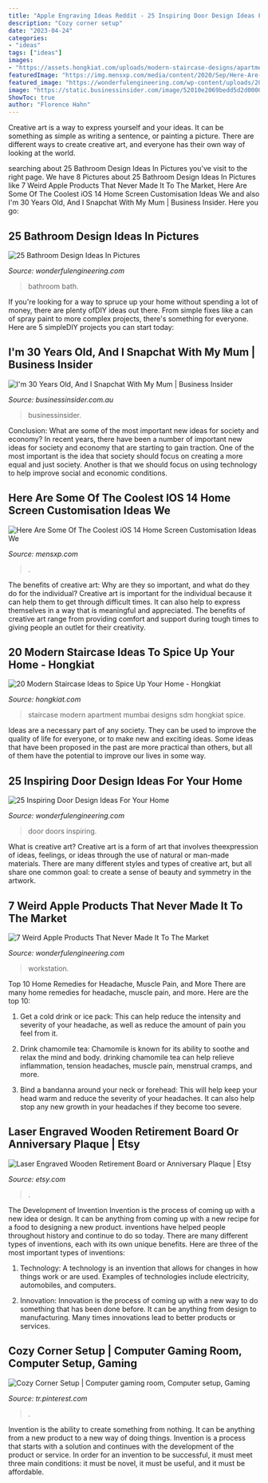 ```yaml
---
title: "Apple Engraving Ideas Reddit - 25 Inspiring Door Design Ideas For Your Home"
description: "Cozy corner setup"
date: "2023-04-24"
categories:
- "ideas"
tags: ["ideas"]
images:
- "https://assets.hongkiat.com/uploads/modern-staircase-designs/apartment-in-mumbai.jpg"
featuredImage: "https://img.mensxp.com/media/content/2020/Sep/Here-Are-Some-Cool-iOS-14-Home-Screen-Ideas800_5f6c6479581bb.jpeg"
featured_image: "https://wonderfulengineering.com/wp-content/uploads/2014/08/door-design-ideas-41.jpg"
image: "https://static.businessinsider.com/image/52010e2069bedd5d2d000034/image.jpg"
ShowToc: true
author: "Florence Hahn"
---
```



Creative art is a way to express yourself and your ideas. It can be something as simple as writing a sentence, or painting a picture. There are different ways to create creative art, and everyone has their own way of looking at the world.

	

		
searching about 25 Bathroom Design Ideas In Pictures you've visit to the right page. We have 8 Pictures about 25 Bathroom Design Ideas In Pictures like 7 Weird Apple Products That Never Made It To The Market, Here Are Some Of The Coolest iOS 14 Home Screen Customisation Ideas We and also I&#039;m 30 Years Old, And I Snapchat With My Mum | Business Insider. Here you go:
		
    
## 25 Bathroom Design Ideas In Pictures

<img loading=lazy src="http://wonderfulengineering.com/wp-content/uploads/2014/08/Bath-Room-Design-Ideas-17.jpg" onerror="this.onerror=null;this.src='https://tse2.mm.bing.net/th?id=OIP.pnTloNNdqmauphbkXhiTlAHaE9&amp;pid=15.1';" alt="25 Bathroom Design Ideas In Pictures">

_Source: wonderfulengineering.com_

>bathroom bath. 

	

If you're looking for a way to spruce up your home without spending a lot of money, there are plenty ofDIY ideas out there. From simple fixes like a can of spray paint to more complex projects, there's something for everyone. Here are 5 simpleDIY projects you can start today:

    
## I&#039;m 30 Years Old, And I Snapchat With My Mum | Business Insider

<img loading=lazy src="https://static.businessinsider.com/image/52010e2069bedd5d2d000034/image.jpg" onerror="this.onerror=null;this.src='https://tse3.mm.bing.net/th?id=OIP.GguumL8kJDmpK2oi3EOOkAHaEE&amp;pid=15.1';" alt="I&#039;m 30 Years Old, And I Snapchat With My Mum | Business Insider">

_Source: businessinsider.com.au_

>businessinsider. 

	

Conclusion: What are some of the most important new ideas for society and economy?
In recent years, there have been a number of important new ideas for society and economy that are starting to gain traction. One of the most important is the idea that society should focus on creating a more equal and just society. Another is that we should focus on using technology to help improve social and economic conditions.

    
## Here Are Some Of The Coolest IOS 14 Home Screen Customisation Ideas We

<img loading=lazy src="https://img.mensxp.com/media/content/2020/Sep/Here-Are-Some-Cool-iOS-14-Home-Screen-Ideas800_5f6c6479581bb.jpeg" onerror="this.onerror=null;this.src='https://tse3.mm.bing.net/th?id=OIP.qAUYJHJmQJ6-5CYO0ECopwHaD4&amp;pid=15.1';" alt="Here Are Some Of The Coolest iOS 14 Home Screen Customisation Ideas We">

_Source: mensxp.com_

>. 

	

The benefits of creative art: Why are they so important, and what do they do for the individual?
Creative art is important for the individual because it can help them to get through difficult times. It can also help to express themselves in a way that is meaningful and appreciated. The benefits of creative art range from providing comfort and support during tough times to giving people an outlet for their creativity.

    
## 20 Modern Staircase Ideas To Spice Up Your Home - Hongkiat

<img loading=lazy src="https://assets.hongkiat.com/uploads/modern-staircase-designs/apartment-in-mumbai.jpg" onerror="this.onerror=null;this.src='https://tse3.mm.bing.net/th?id=OIP.LFM8Omuqm1fiaXFNDiwMJgHaGD&amp;pid=15.1';" alt="20 Modern Staircase Ideas to Spice Up Your Home - Hongkiat">

_Source: hongkiat.com_

>staircase modern apartment mumbai designs sdm hongkiat spice. 

	

Ideas are a necessary part of any society. They can be used to improve the quality of life for everyone, or to make new and exciting ideas. Some ideas that have been proposed in the past are more practical than others, but all of them have the potential to improve our lives in some way.

    
## 25 Inspiring Door Design Ideas For Your Home

<img loading=lazy src="https://wonderfulengineering.com/wp-content/uploads/2014/08/door-design-ideas-41.jpg" onerror="this.onerror=null;this.src='https://tse2.mm.bing.net/th?id=OIP.3DMLwPQKIx4hB5uqe6J8wAHaHb&amp;pid=15.1';" alt="25 Inspiring Door Design Ideas For Your Home">

_Source: wonderfulengineering.com_

>door doors inspiring. 

	

What is creative art?
Creative art is a form of art that involves theexpression of ideas, feelings, or ideas through the use of natural or man-made materials. There are many different styles and types of creative art, but all share one common goal: to create a sense of beauty and symmetry in the artwork.

    
## 7 Weird Apple Products That Never Made It To The Market

<img loading=lazy src="https://wonderfulengineering.com/wp-content/uploads/2013/10/A-Dual-Screen-Workstation-610x904.jpg" onerror="this.onerror=null;this.src='https://tse1.mm.bing.net/th?id=OIP.zx6R-l7jIUEptW3PDq11XgHaK-&amp;pid=15.1';" alt="7 Weird Apple Products That Never Made It To The Market">

_Source: wonderfulengineering.com_

>workstation. 

	

Top 10 Home Remedies for Headache, Muscle Pain, and More
There are many home remedies for headache, muscle pain, and more. Here are the top 10:
1. Get a cold drink or ice pack: This can help reduce the intensity and severity of your headache, as well as reduce the amount of pain you feel from it.

2. Drink chamomile tea: Chamomile is known for its ability to soothe and relax the mind and body. drinking chamomile tea can help relieve inflammation, tension headaches, muscle pain, menstrual cramps, and more.

3. Bind a bandanna around your neck or forehead: This will help keep your head warm and reduce the severity of your headaches. It can also help stop any new growth in your headaches if they become too severe.


    
## Laser Engraved Wooden Retirement Board Or Anniversary Plaque | Etsy

<img loading=lazy src="https://i.etsystatic.com/14931478/r/il/c84259/1464693785/il_794xN.1464693785_205v.jpg" onerror="this.onerror=null;this.src='https://tse2.mm.bing.net/th?id=OIP.uTpTPzRYP546JUYklIlqwgHaJ4&amp;pid=15.1';" alt="Laser Engraved Wooden Retirement Board or Anniversary Plaque | Etsy">

_Source: etsy.com_

>. 

	

The Development of Invention
Invention is the process of coming up with a new idea or design. It can be anything from coming up with a new recipe for a food to designing a new product. inventions have helped people throughout history and continue to do so today. There are many different types of inventions, each with its own unique benefits. Here are three of the most important types of inventions:
1) Technology: A technology is an invention that allows for changes in how things work or are used. Examples of technologies include electricity, automobiles, and computers.

2) Innovation: Innovation is the process of coming up with a new way to do something that has been done before. It can be anything from design to manufacturing. Many times innovations lead to better products or services.

    
## Cozy Corner Setup | Computer Gaming Room, Computer Setup, Gaming

<img loading=lazy src="https://i.pinimg.com/736x/28/25/28/2825287f16685b080aa70247c7b49cf5.jpg" onerror="this.onerror=null;this.src='https://tse3.mm.bing.net/th?id=OIP.lTuD2t7c4P7r-djpEz7_SQHaFj&amp;pid=15.1';" alt="Cozy Corner Setup | Computer gaming room, Computer setup, Gaming">

_Source: tr.pinterest.com_

>. 

	

Invention is the ability to create something from nothing. It can be anything from a new product to a new way of doing things. Invention is a process that starts with a solution and continues with the development of the product or service. In order for an invention to be successful, it must meet three main conditions: it must be novel, it must be useful, and it must be affordable.

